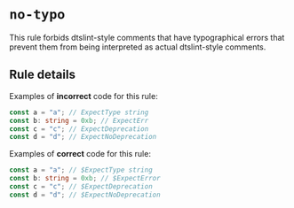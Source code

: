 # `no-typo`

This rule forbids dtslint-style comments that have typographical errors that prevent them from being interpreted as actual dtslint-style comments.

## Rule details

Examples of **incorrect** code for this rule:

```ts
const a = "a"; // ExpectType string
const b: string = 0xb; // ExpectErr
const c = "c"; // ExpectDeprecation
const d = "d"; // ExpectNoDeprecation
```

Examples of **correct** code for this rule:

```ts
const a = "a"; // $ExpectType string
const b: string = 0xb; // $ExpectError
const c = "c"; // $ExpectDeprecation
const d = "d"; // $ExpectNoDeprecation
```